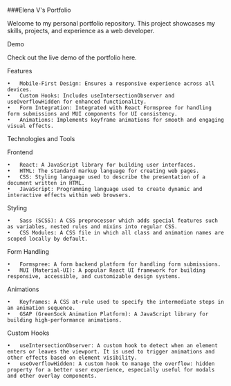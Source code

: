 ###Elena V's Portfolio

Welcome to my personal portfolio repository. This project showcases my skills, projects, and experience as a web developer.

Demo

Check out the live demo of the portfolio here.

Features

	•	Mobile-First Design: Ensures a responsive experience across all devices.
	•	Custom Hooks: Includes useIntersectionObserver and useOverflowHidden for enhanced functionality.
	•	Form Integration: Integrated with React Formspree for handling form submissions and MUI components for UI consistency.
	•	Animations: Implements keyframe animations for smooth and engaging visual effects.

Technologies and Tools

Frontend

	•	React: A JavaScript library for building user interfaces.
	•	HTML: The standard markup language for creating web pages.
	•	CSS: Styling language used to describe the presentation of a document written in HTML.
	•	JavaScript: Programming language used to create dynamic and interactive effects within web browsers.

Styling

	•	Sass (SCSS): A CSS preprocessor which adds special features such as variables, nested rules and mixins into regular CSS.
	•	CSS Modules: A CSS file in which all class and animation names are scoped locally by default.

Form Handling

	•	Formspree: A form backend platform for handling form submissions.
	•	MUI (Material-UI): A popular React UI framework for building responsive, accessible, and customizable design systems.

Animations

	•	Keyframes: A CSS at-rule used to specify the intermediate steps in an animation sequence.
	•	GSAP (GreenSock Animation Platform): A JavaScript library for building high-performance animations.

Custom Hooks

	•	useIntersectionObserver: A custom hook to detect when an element enters or leaves the viewport. It is used to trigger animations and other effects based on element visibility.
	•	useOverflowHidden: A custom hook to manage the overflow: hidden property for a better user experience, especially useful for modals and other overlay components.
